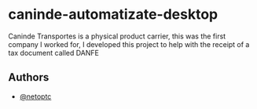 
# caninde-automatizate-desktop

Caninde Transportes is a physical product carrier, this was the first company I worked for, I developed this project to help with the receipt of a tax document called DANFE

## Authors

- [@netoptc](https://www.github.com/netoptc)
